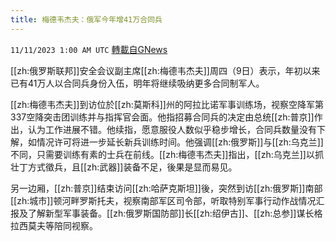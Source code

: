 ```yaml
---
title: 梅德韦杰夫：俄军今年增41万合同兵
---
```

`11/11/2023 1:00 AM UTC` [轉載自GNews](https://gnews.org/articles/1958908)

[[zh:俄罗斯联邦]]安全会议副主席[[zh:梅德韦杰夫]]周四（9日）表示，年初以来已有41万人以合同兵身份入伍，明年将继续吸纳更多合同制军人。

[[zh:梅德韦杰夫]]到访位於[[zh:莫斯科]]州的阿拉比诺军事训练场，视察空降军第337空降突击团训练并与指挥官会面。他指招募合同兵的决定由总统[[zh:普京]]作出，认为工作进展不错。他续指，愿意服役人数似乎稳步增长，合同兵数量没有下解，如情况许可将进一步延长新兵训练时间。他强调[[zh:俄罗斯]]与[[zh:乌克兰]]不同，只需要训练有素的士兵在前线。[[zh:梅德韦杰夫]]指出，[[zh:乌克兰]]以抓壮丁方式徵兵，且[[zh:武器]]装备不足，後果是显而易见。

另一边厢，[[zh:普京]]结束访问[[zh:哈萨克斯坦]]後，突然到访[[zh:俄罗斯]]南部[[zh:城市]]顿河畔罗斯托夫，视察南部军区司令部，听取特别军事行动作战情况汇报及了解新型军事装备。[[zh:俄罗斯国防部]]长[[zh:绍伊古]]、[[zh:总参]]谋长格拉西莫夫等陪同视察。
